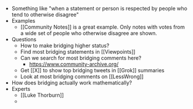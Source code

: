 - Something like "when a statement or person is respected by people who tend to otherwise disagree"
- Examples
	- [[Community Notes]] is a great example. Only notes with votes from a wide set of people who otherwise disagree are shown.
- Questions
	- How to make bridging higher status?
	- Find most bridging statements in [[Viewpoints]]
	- Can we search for most bridging comments here?
		- https://www.community-archive.org/
	- Get [[X]] to show top bridging tweets in [[Grok]] summaries
	- Look at most bridging comments on [[LessWrong]]
- How does bridging actually work mathematically?
- Experts
	- [[Luke Thorburn]]
	-